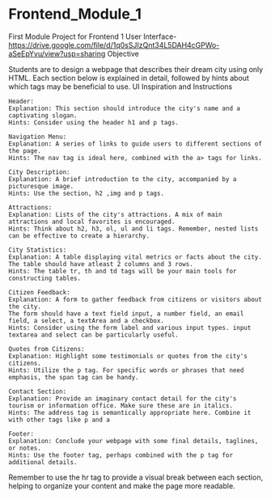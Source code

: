 # Frontend_Module_1
First Module Project for Frontend 1
User Interface- https://drive.google.com/file/d/1q0sSJIzQnt34L5DAH4cGPWo-aSeEpYvu/view?usp=sharing
Objective

Students are to design a webpage that describes their dream city using only HTML. Each section below is explained in detail, followed by hints about which tags may be beneficial to use.
UI Inspiration and Instructions

    Header:
    Explanation: This section should introduce the city's name and a captivating slogan.
    Hints: Consider using the header h1 and p tags.

    Navigation Menu:
    Explanation: A series of links to guide users to different sections of the page.
    Hints: The nav tag is ideal here, combined with the a> tags for links.

    City Description:
    Explanation: A brief introduction to the city, accompanied by a picturesque image.
    Hints: Use the section, h2 ,img and p tags.

    Attractions:
    Explanation: Lists of the city's attractions. A mix of main attractions and local favorites is encouraged.
    Hints: Think about h2, h3, ol, ul and li tags. Remember, nested lists can be effective to create a hierarchy.

    City Statistics:
    Explanation: A table displaying vital metrics or facts about the city.
    The table should have atleast 2 columns and 3 rows.
    Hints: The table tr, th and td tags will be your main tools for constructing tables.

    Citizen Feedback:
    Explanation: A form to gather feedback from citizens or visitors about the city.
    The form should have a text field input, a number field, an email field, a select, a textArea and a checkbox.
    Hints: Consider using the form label and various input types. input textarea and select can be particularly useful.

    Quotes from Citizens:
    Explanation: Highlight some testimonials or quotes from the city's citizens.
    Hints: Utilize the p tag. For specific words or phrases that need emphasis, the span tag can be handy.

    Contact Section:
    Explanation: Provide an imaginary contact detail for the city's tourism or information office. Make sure these are in italics.
    Hints: The address tag is semantically appropriate here. Combine it with other tags like p and a

    Footer:
    Explanation: Conclude your webpage with some final details, taglines, or notes.
    Hints: Use the footer tag, perhaps combined with the p tag for additional details.


Remember to use the hr tag to provide a visual break between each section, helping to organize your content and make the page more readable.
